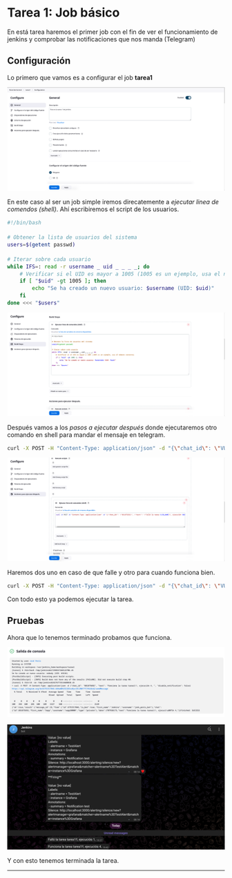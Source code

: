 # Tarea 1: Job básico

En está tarea haremos el primer job con el fin de ver el funcionamiento de jenkins y comprobar las notificaciones que nos manda (Telegram)

## Configuración 

Lo primero que vamos es a configurar el job **tarea1**

![alt image](Capturas/confjob1.png)

En este caso al ser un job simple iremos direcatemente a *ejecutar linea de comendos (shell)*. Ahí escribiremos el script de los usuarios.

```bash
#!/bin/bash

# Obtener la lista de usuarios del sistema
users=$(getent passwd)

# Iterar sobre cada usuario
while IFS=: read -r username _ uid _ _ _ _; do
    # Verificar si el UID es mayor a 1005 (1005 es un ejemplo, usa el número correcto)
    if [ "$uid" -gt 1005 ]; then
        echo "Se ha creado un nuevo usuario: $username (UID: $uid)"
    fi
done <<< "$users"
```

![alt image](Capturas/scriptjob.png)

Después vamos a los *pasos a ejecutar después* donde ejecutaremos otro comando en shell para mandar el mensaje en telegram.

```bash
curl -X POST -H "Content-Type: application/json" -d "{\"chat_id\": \"VUESTRO_ID\", \"text\": \"Falló la tarea $JOB_NAME!! $BUILD_NUMBER,  \", \"disable_notification\": false}" https://api.telegram.org/botVUESTRO_TOKEN/sendMessage
```

![alt image](Capturas/telejob1.png)

Haremos dos uno en caso de que falle y otro para cuando funciona bien.

```bash
curl -X POST -H "Content-Type: application/json" -d "{\"chat_id\": \"VUESTRO_ID\", \"text\": \"Funciona la tarea $JOB_NAME!! $BUILD_NUMBER,  \", \"disable_notification\": false}" https://api.telegram.org/botVUESTRO_TOKEN/sendMessage
```

Con todo esto ya podemos ejecutar la tarea.

## Pruebas

Ahora que lo tenemos terminado probamos que funciona.

![alt image](Capturas/Funciona.png)

![alt image](Capturas/Telebot.png)

Y con esto tenemos terminada la tarea.

---


